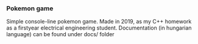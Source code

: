 ### Pokemon game

Simple console-line pokemon game. Made in 2019, as my C++ homework as a firstyear electrical engineering student.
Documentation (in hungarian language) can be found under docs/ folder